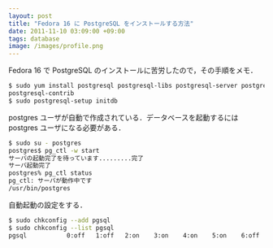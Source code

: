 ```yaml
---
layout: post
title: "Fedora 16 に PostgreSQL をインストールする方法"
date: 2011-11-10 03:09:00 +09:00
tags: database
image: /images/profile.png
---
```


Fedora 16 で PostgreSQL のインストールに苦労したので，その手順をメモ．

```bash
$ sudo yum install postgresql postgresql-libs postgresql-server postgresql-devel
postgresql-contrib
$ sudo postgresql-setup initdb
```

postgres ユーザが自動で作成されている．データベースを起動するには postgres ユーザになる必要がある．

```bash
$ sudo su - postgres
postgres$ pg_ctl -w start
サーバの起動完了を待っています.........完了
サーバ起動完了
postgres% pg_ctl status
pg_ctl: サーバが動作中です
/usr/bin/postgres
```

自動起動の設定をする．

```bash
$ sudo chkconfig --add pgsql
$ sudo chkconfig --list pgsql
pgsql           0:off   1:off   2:on    3:on    4:on    5:on    6:off
```
